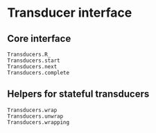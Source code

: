 # Transducer interface

## Core interface

```@docs
Transducers.R_
Transducers.start
Transducers.next
Transducers.complete
```

## Helpers for stateful transducers

```@docs
Transducers.wrap
Transducers.unwrap
Transducers.wrapping
```
